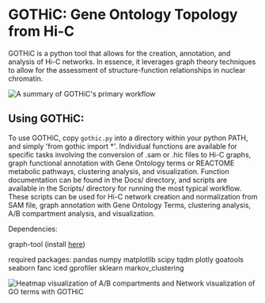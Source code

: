 # GOTHiC: Gene Ontology Topology from Hi-C

GOTHiC is a python tool that allows for the creation, annotation, and analysis of Hi-C networks. In essence, it leverages graph theory techniques to allow for the assessment of structure-function relationships in nuclear chromatin.

![A summary of GOTHiC's primary workflow](https://github.com/LavalleeAdamLab/GOTHiC/assets/61287366/7d13adaa-5a70-4c1b-b0a7-7116a9736b1b)

## Using GOTHiC:
To use GOTHiC, copy `gothic.py` into a directory within your python PATH, and simply 'from gothic import *'. Individual functions are available for specific tasks involving the conversion of .sam or .hic files to Hi-C graphs, graph functional annotation with Gene Ontology terms or REACTOME metabolic pathways, clustering analysis, and visualization. Function documentation can be found in the Docs/ directory, and scripts are available in the Scripts/ directory for running the most typical workflow. These scripts can be used for Hi-C network creation and normalization from SAM file, graph annotation with Gene Ontology Terms, clustering analysis, A/B compartment analysis, and visualization.  

Dependencies:

graph-tool (install [here](https://graph-tool.skewed.de/installation.html))

required packages: pandas numpy matplotlib scipy tqdm plotly goatools seaborn fanc iced gprofiler sklearn markov_clustering 

![Heatmap visualization of A/B compartments and Network visualization of GO terms with GOTHiC](https://github.com/user-attachments/assets/45a5e6b3-aba6-4c50-97c8-3112fcdb055e)





